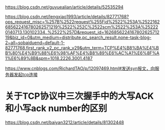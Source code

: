 https://blog.csdn.net/guyuealian/article/details/52535294

https://blog.csdn.net/lengxiao1993/article/details/82771768?ops_request_misc=%257B%2522request%255Fid%2522%253A%2522162685622416780262571219%2522%252C%2522scm%2522%253A%252220140713.130102334..%2522%257D&request_id=162685622416780262571219&biz_id=0&utm_medium=distribute.pc_search_result.none-task-blog-2~all~sobaiduend~default-1-82771768.first_rank_v2_pc_rank_v29&utm_term=TCP%E4%B8%BA%E4%BB%80%E4%B9%88%E6%98%AF%E4%B8%89%E6%AC%A1%E6%8F%A1%E6%89%8B&spm=1018.2226.3001.4187

https://www.cnblogs.com/RichardTAO/p/12097469.html#发送syn报文，向服务器发起tcp连接



# 关于TCP协议中三次握手中的大写ACK和小写ack number的区别

https://blog.csdn.net/baiyan3212/article/details/81302448